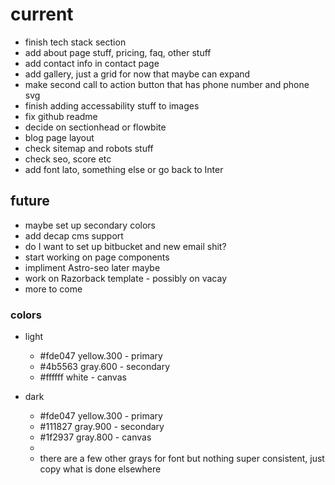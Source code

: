 # current

- finish tech stack section
- add about page stuff, pricing, faq, other stuff
- add contact info in contact page
- add gallery, just a grid for now that maybe can expand
- make second call to action button that has phone number and phone svg
- finish adding accessability stuff to images
- fix github readme
- decide on sectionhead or flowbite
- blog page layout
- check sitemap and robots stuff
- check seo, score etc
- add font lato, something else or go back to Inter

## future

- maybe set up secondary colors
- add decap cms support
- do I want to set up bitbucket and new email shit?
- start working on page components
- impliment Astro-seo later maybe
- work on Razorback template - possibly on vacay
- more to come

### colors

- light
  - #fde047 yellow.300 - primary
  - #4b5563 gray.600 - secondary
  - #ffffff white - canvas
- dark

  - #fde047 yellow.300 - primary
  - #111827 gray.900 - secondary
  - #1f2937 gray.800 - canvas
  -
  - there are a few other grays for font but nothing super consistent, just copy what is done elsewhere
